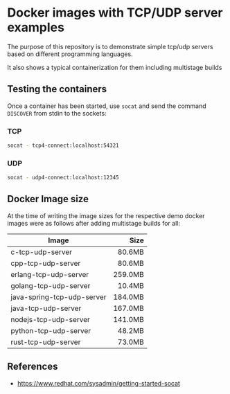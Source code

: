 # Docker images with TCP/UDP server examples

The purpose of this repository is to demonstrate simple
tcp/udp servers based on different programming languages.

It also shows a typical containerization for them
including multistage builds


## Testing the containers

Once a container has been started, use `socat` and 
send the command `DISCOVER` from stdin to the sockets:

### TCP

```bash
socat - tcp4-connect:localhost:54321
```

### UDP

```bash
socat - udp4-connect:localhost:12345
```

## Docker Image size

At the time of writing the image sizes for the respective demo docker images
were as follows after adding multistage builds for all:

| Image                      |    Size |
|----------------------------|--------:|
| c-tcp-udp-server           |  80.6MB |
| cpp-tcp-udp-server         |  80.6MB |
| erlang-tcp-udp-server      | 259.0MB |
| golang-tcp-udp-server      |  10.4MB |
| java-spring-tcp-udp-server | 184.0MB |
| java-tcp-udp-server        | 167.0MB |
| nodejs-tcp-udp-server      | 141.0MB |
| python-tcp-udp-server      |  48.2MB |
| rust-tcp-udp-server        |  73.0MB |


## References

- https://www.redhat.com/sysadmin/getting-started-socat
